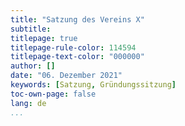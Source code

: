 ```yaml
---
title: "Satzung des Vereins X"
subtitle:
titlepage: true 
titlepage-rule-color: 114594 
titlepage-text-color: "000000"
author: []
date: "06. Dezember 2021"
keywords: [Satzung, Gründungssitzung]
toc-own-page: false 
lang: de
...
```



